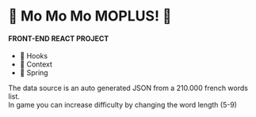 <p align="center">
    <h1>📓 Mo Mo Mo MOPLUS! 📓</h1>    
</p>
    
#### FRONT-END REACT PROJECT
  
  - 🎣 Hooks 
  - 🧺 Context
  - 📎 Spring
  
  
The data source is an auto generated JSON from a 210.000 french words list.  
In game you can increase difficulty by changing the word length (5-9)
  
